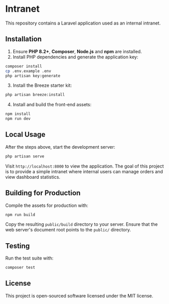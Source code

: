 # Intranet

This repository contains a Laravel application used as an internal intranet.

## Installation

1. Ensure **PHP 8.2+**, **Composer**, **Node.js** and **npm** are installed.
2. Install PHP dependencies and generate the application key:

```bash
composer install
cp .env.example .env
php artisan key:generate
```
3. Install the Breeze starter kit:

```bash
php artisan breeze:install
```
4. Install and build the front-end assets:

```bash
npm install
npm run dev
```

## Local Usage

After the steps above, start the development server:

```bash
php artisan serve
```

Visit `http://localhost:8000` to view the application. The goal of this project is to provide a simple intranet where internal users can manage orders and view dashboard statistics.

## Building for Production

Compile the assets for production with:

```bash
npm run build
```

Copy the resulting `public/build` directory to your server. Ensure that the web server's document root points to the `public/` directory.

## Testing

Run the test suite with:

```bash
composer test
```

## License

This project is open-sourced software licensed under the MIT license.
